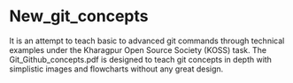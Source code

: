 # New_git_concepts
It is an attempt to teach basic to advanced git commands through technical examples under the Kharagpur Open Source Society (KOSS) task.
The Git_Github_concepts.pdf is designed to teach git concepts in depth with simplistic images and flowcharts without any great design.

